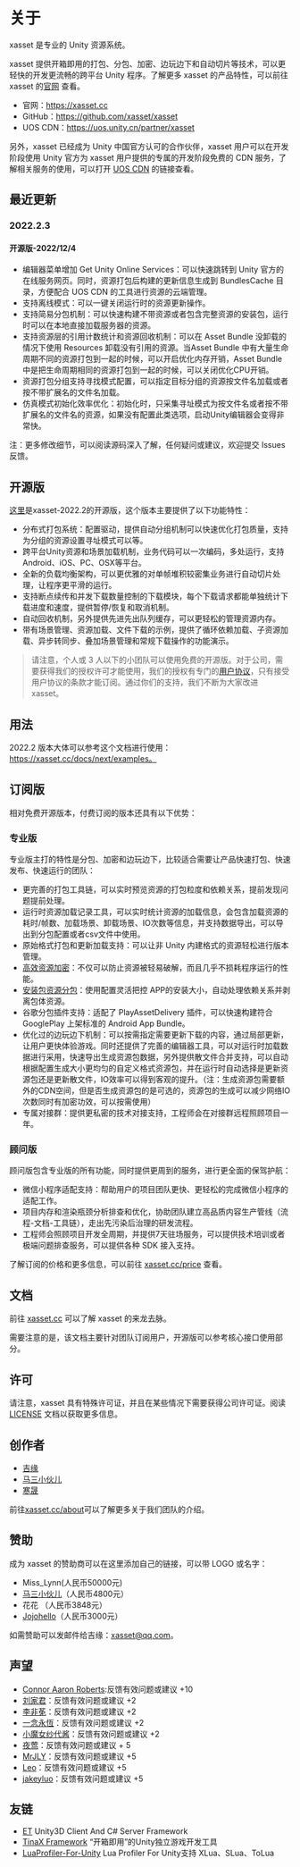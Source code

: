 # 关于

xasset 是专业的 Unity 资源系统。

xasset 提供开箱即用的打包、分包、加密、边玩边下和自动切片等技术，可以更轻快的开发更流畅的跨平台 Unity 程序。了解更多 xasset 的产品特性，可以前往 xasset 的[官网](https://xasset.cc) 查看。

- 官网：https://xasset.cc
- GitHub：https://github.com/xasset/xasset
- UOS CDN：https://uos.unity.cn/partner/xasset

另外，xasset 已经成为 Unity 中国官方认可的合作伙伴，xasset 用户可以在开发阶段使用 Unity 官方为 xasset 用户提供的专属的开发阶段免费的 CDN 服务，了解相关服务的使用，可以打开 [UOS CDN](https://uos.unity.cn/partner/xasset) 的链接查看。

## 最近更新

### 2022.2.3

#### 开源版-2022/12/4

- 编辑器菜单增加 Get Unity Online Services：可以快速跳转到 Unity 官方的在线服务网页。同时，资源打包后构建的更新信息生成到 BundlesCache 目录，方便配合 UOS CDN 的工具进行资源的云端管理。
- 支持离线模式：可以一键关闭运行时的资源更新操作。
- 支持简易分包机制：可以快速构建不带资源或者包含完整资源的安装包，运行时可以在本地直接加载服务器的资源。
- 支持资源层的引用计数统计和资源回收机制：可以在 Asset Bundle 没卸载的情况下使用 Resources 卸载没有引用的资源。当Asset Bundle 中有大量生命周期不同的资源打包到一起的时候，可以开启优化内存开销，Asset Bundle 中是把生命周期相同的资源打包到一起的时候，可以关闭优化CPU开销。
- 资源打包分组支持寻找模式配置，可以指定目标分组的资源按文件名加载或者按不带扩展名的文件名加载。
- 仿真模式初始化效率优化：初始化时，只采集寻址模式为按文件名或者按不带扩展名的文件名的资源，如果没有配置此类选项，启动Unity编辑器会变得非常快。

注：更多修改细节，可以阅读源码深入了解，任何疑问或建议，欢迎提交 Issues 反馈。

## 开源版

[这里](https://github.com/xasset/xasset)是xasset-2022.2的开源版，这个版本主要提供了以下功能特性：

- 分布式打包系统：配置驱动，提供自动分组机制可以快速优化打包质量，支持为分组的资源设置寻址模式可以等。
- 跨平台Unity资源和场景加载机制，业务代码可以一次编码，多处运行，支持Android、iOS、PC、OSX等平台。
- 全新的负载均衡架构，可以更优雅的对单帧堆积较密集业务进行自动切片处理，让程序更平滑的运行。
- 支持断点续传和并发下载数量控制的下载模块，每个下载请求都能单独统计下载进度和速度，提供暂停/恢复和取消机制。
- 自动回收机制，另外提供先进先出队列缓存，可以更轻松的管理资源内存。
- 带有场景管理、资源加载、文件下载的示例，提供了循环依赖加载、子资源加载、异步转同步、叠加场景管理和常规下载操作的功能演示。

> 请注意，个人或 3 人以下的小团队可以使用免费的开源版。对于公司，需要获得我们的授权许可才能使用，我们的授权有专门的[用户协议](https://xasset.cc/license)，只有接受用户协议的条款才能订阅。通过你们的支持，我们不断为大家改进 xasset。

## 用法

2022.2 版本大体可以参考这个文档进行使用：https://xasset.cc/docs/next/examples。

## 订阅版

相对免费开源版本，付费订阅的版本还具有以下优势：

### 专业版

专业版主打的特性是分包、加密和边玩边下，比较适合需要让产品快速打包、快速发布、快速运行的团队：

- 更完善的打包工具链，可以实时预览资源的打包粒度和依赖关系，提前发现问题提前处理。
- 运行时资源加载记录工具，可以实时统计资源的加载信息，会包含加载资源的耗时/帧数、加载场景、卸载场景、IO次数等信息，并支持数据导出，可以导出到分包配置或者csv文件中使用。
- 原始格式打包和更新加载支持：可以让非 Unity 内建格式的资源轻松进行版本管理。
- [高效资源加密](https://xasset.cc/docs/encryption)：不仅可以防止资源被轻易破解，而且几乎不损耗程序运行的性能。
- [安装包资源分包](https://xasset.cc/docs/splitbuild)：使用配置灵活把控 APP的安装大小，自动处理依赖关系并剥离包体资源。
- 谷歌分包插件支持：适配了 PlayAssetDelivery 插件，可以快速构建符合 GooglePlay 上架标准的 Android App Bundle。
- 优化过的边玩边下机制：可以按需指定需要更新下载的内容，通过局部更新，让用户更快体验游戏。同时还提供了完善的编辑器工具，可以对运行时加载数据进行采用，快速导出生成资源包数据，另外提供散文件合并支持，可以自动根据配置生成大小更均匀的自定义格式资源包，并在运行时自动选择是更新资源包还是更新散文件，IO效率可以得到客观的提升。（注：生成资源包需要额外的CDN空间，但是否生成资源包的是可选的，资源包的生成可以减少网络IO次数同时有加密功效，可以按需使用）
- 专属对接群：提供更私密的技术对接支持，工程师会在对接群远程照顾项目一年。

### 顾问版

顾问版包含专业版的所有功能，同时提供更周到的服务，进行更全面的保驾护航：

- 微信小程序适配支持：帮助用户的项目团队更快、更轻松的完成微信小程序的适配工作。
- 项目内存和渲染瓶颈分析排查和优化，协助团队建立高品质内容生产管线（流程-文档-工具链），走出先污染后治理的研发流程。
- 工程师会照顾项目开发全周期，并提供7天驻场服务，可以提供技术培训或者极端问题排查服务，可以提供各种 SDK 接入支持。

了解订阅的价格和更多信息，可以前往 [xasset.cc/price](https://xasset.cc/price) 查看。

## 文档

前往 [xasset.cc](https://xasset.cc) 可以了解 xasset 的来龙去脉。

需要注意的是，该文档主要针对团队订阅用户，开源版可以参考核心接口使用部分。

## 许可

请注意，xasset 具有特殊许可证，并且在某些情况下需要获得公司许可证。阅读 [LICENSE](LICENSE.md) 文档以获取更多信息。

## 创作者

- [吉缘](https://github.com/mmdnb)
- [马三小伙儿](https://github.com/XINCGer)
- [寒晟](https://github.com/huangchaoqun)

前往[xasset.cc/about](https://xasset.cc/about)可以了解更多关于我们团队的介绍。 

## 赞助

成为 xasset 的赞助商可以在这里添加自己的链接，可以带 LOGO 或名字：

- Miss_Lynn(人民币50000元)
- [马三小伙儿](https://github.com/XINCGer)（人民币4800元）
- 花花 （人民币3848元）
- [Jojohello](https://www.zhihu.com/people/jojohello)（人民币3000元）

如需赞助可以发邮件给吉缘：xasset@qq.com。

## 声望

- [Connor Aaron Roberts](https://github.com/c0nd3v):反馈有效问题或建议 +10
- [刘家君](https://github.com/suixin567)：反馈有效问题或建议 +2
- [李非莬](https://github.com/wynnforthework)：反馈有效问题或建议 +2
- [一念永恆](https://github.com/putifeng)：反馈有效问题或建议 +2
- [小魔女纱代酱](https://github.com/DumoeDss)：反馈有效问题或建议 +2
- [夜莺](https://github.com/killop)：反馈有效问题或建议 + 5
- [MrJLY](https://github.com/MrJLY)：反馈有效问题或建议 +5
- [Leo](https://github.com/liyanlong0885)：反馈有效问题或建议 +5
- [jakeyluo](https://github.com/jakeyluo)：反馈有效问题或建议 +5


## 友链

- [ET](https://github.com/egametang/ET) Unity3D Client And C# Server Framework
- [TinaX Framework](https://tinax.corala.space/) “开箱即用”的Unity独立游戏开发工具
- [LuaProfiler-For-Unity](https://github.com/ElPsyCongree/LuaProfiler-For-Unity) Lua Profiler For Unity支持 XLua、SLua、ToLua
